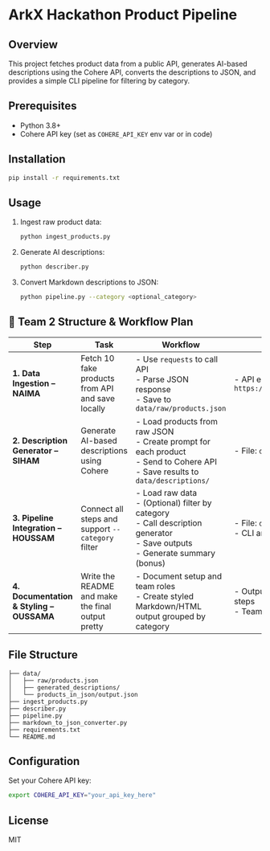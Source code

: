 # ArkX Hackathon Product Pipeline

## Overview
This project fetches product data from a public API, generates AI-based descriptions using the Cohere API, converts the descriptions to JSON, and provides a simple CLI pipeline for filtering by category.

## Prerequisites
- Python 3.8+
- Cohere API key (set as `COHERE_API_KEY` env var or in code)

## Installation
```bash
pip install -r requirements.txt
```

## Usage
1. Ingest raw product data:
   ```bash
   python ingest_products.py
   ```
2. Generate AI descriptions:
   ```bash
   python describer.py
   ```
3. Convert Markdown descriptions to JSON:
   ```bash
   python pipeline.py --category <optional_category>
   ```

## 🚀 Team 2 Structure & Workflow Plan

| Step | Task | Workflow | Input | Output | Deliverables |
|------|------|----------|--------|--------|--------------|
| **1. Data Ingestion – NAIMA** | Fetch 10 fake products from API and save locally | - Use `requests` to call API<br>- Parse JSON response<br>- Save to `data/raw/products.json` | - API endpoint: `https://dummyjson.com/products` | - JSON file: `data/raw/products.json`<br>- Format: list of 10 product dictionaries | - Script: `ingest_products.py`<br>- Output file: `data/raw/products.json` |
| **2. Description Generator – SIHAM** | Generate AI-based descriptions using Cohere | - Load products from raw JSON<br>- Create prompt for each product<br>- Send to Cohere API<br>- Save results to `data/descriptions/` | - File: `data/raw/products.json` | - Files: `data/descriptions/*.md`<br>- One Markdown file per product | - Script: `describer.py`<br>- Function: `generate_description(product)` |
| **3. Pipeline Integration – HOUSSAM** | Connect all steps and support `--category` filter | - Load raw data<br>- (Optional) filter by category<br>- Call description generator<br>- Save outputs<br>- Generate summary (bonus) | - File: `data/raw/products.json`<br>- CLI arg: `--category` (optional) | - Folder: `data/descriptions/`<br>- Final JSON or structured output | - Script: `pipeline.py`<br>- CLI support |
| **4. Documentation & Styling – OUSSAMA** | Write the README and make the final output pretty | - Document setup and team roles<br>- Create styled Markdown/HTML output grouped by category | - Output files from previous steps<br>- Team info and structure | - `README.md`<br>- (Bonus) Styled product display | - This file (`README.md`)<br>- Optional styled output viewer |


## File Structure
```
├── data/
│   ├── raw/products.json
│   ├── generated_descriptions/
│   └── products_in_json/output.json
├── ingest_products.py
├── describer.py
├── pipeline.py
├── markdown_to_json_converter.py
├── requirements.txt
└── README.md
```

## Configuration
Set your Cohere API key:
```bash
export COHERE_API_KEY="your_api_key_here"
```

## License
MIT
